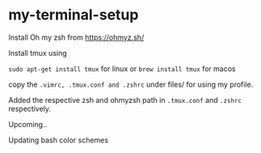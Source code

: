 # my-terminal-setup

Install Oh my zsh from https://ohmyz.sh/

Install tmux using 

```sudo apt-get install tmux``` for linux
 or 
```brew install tmux``` for macos
 
 copy the ```.vimrc, .tmux.conf and .zshrc``` under files/ for using my profile.

Added the respective zsh and ohmyzsh path in ```.tmux.conf``` and ```.zshrc``` respectively.

Upcoming..

Updating bash color schemes
